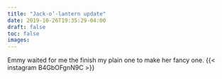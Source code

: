 ```yaml
---
title: "Jack-o’-lantern update"
date: 2019-10-26T19:35:29-04:00
draft: false
toc: false
images: 
---
```

Emmy waited for me the finish my plain one to make her fancy one.
{{< instagram B4GbOFgnN9C >}}
